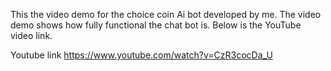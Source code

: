 This the video demo for the choice coin Ai bot developed by me.
The video demo shows how fully functional the chat bot is.
Below is the YouTube video link. 

Youtube link
https://www.youtube.com/watch?v=CzR3cocDa_U
